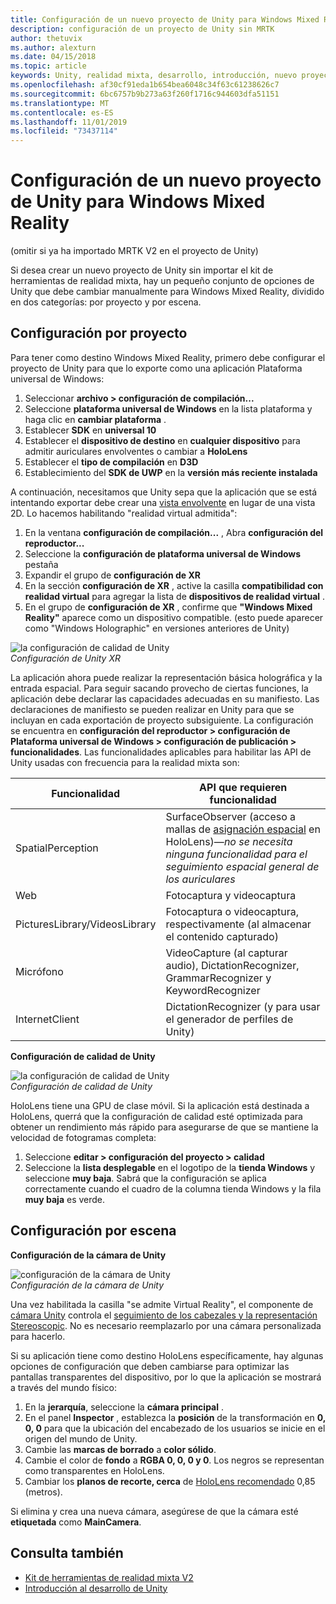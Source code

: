 ```yaml
---
title: Configuración de un nuevo proyecto de Unity para Windows Mixed Reality
description: configuración de un proyecto de Unity sin MRTK
author: thetuvix
ms.author: alexturn
ms.date: 04/15/2018
ms.topic: article
keywords: Unity, realidad mixta, desarrollo, introducción, nuevo proyecto
ms.openlocfilehash: af30cf91eda1b654bea6048c34f63c61238626c7
ms.sourcegitcommit: 6bc6757b9b273a63f260f1716c944603dfa51151
ms.translationtype: MT
ms.contentlocale: es-ES
ms.lasthandoff: 11/01/2019
ms.locfileid: "73437114"
---
```

# <a name="configure-a-new-unity-project-for-windows-mixed-reality"></a>Configuración de un nuevo proyecto de Unity para Windows Mixed Reality 

(omitir si ya ha importado MRTK V2 en el proyecto de Unity)

Si desea crear un nuevo proyecto de Unity sin importar el kit de herramientas de realidad mixta, hay un pequeño conjunto de opciones de Unity que debe cambiar manualmente para Windows Mixed Reality, dividido en dos categorías: por proyecto y por escena.

## <a name="per-project-settings"></a>Configuración por proyecto

Para tener como destino Windows Mixed Reality, primero debe configurar el proyecto de Unity para que lo exporte como una aplicación Plataforma universal de Windows: 
1. Seleccionar **archivo > configuración de compilación...**
2. Seleccione **plataforma universal de Windows** en la lista plataforma y haga clic en **cambiar plataforma** .
3. Establecer **SDK** en **universal 10**
4. Establecer el **dispositivo de destino** en **cualquier dispositivo** para admitir auriculares envolventes o cambiar a **HoloLens**
5. Establecer el **tipo de compilación** en **D3D**
6. Establecimiento del **SDK de UWP** en la **versión más reciente instalada**

A continuación, necesitamos que Unity sepa que la aplicación que se está intentando exportar debe crear una [vista envolvente](app-views.md) en lugar de una vista 2D. Lo hacemos habilitando "realidad virtual admitida":
1. En la ventana **configuración de compilación...** , Abra **configuración del reproductor...**
2. Seleccione la **configuración de plataforma universal de Windows** pestaña
3. Expandir el grupo de **configuración de XR**
4. En la sección **configuración de XR** , active la casilla **compatibilidad con realidad virtual** para agregar la lista de **dispositivos de realidad virtual** .
5. En el grupo de **configuración de XR** , confirme que **"Windows Mixed Reality"** aparece como un dispositivo compatible. (esto puede aparecer como "Windows Holographic" en versiones anteriores de Unity)

![la configuración de calidad de Unity](images/getting-started-unity-quality-settings.jpg)<br>
*Configuración de Unity XR*

La aplicación ahora puede realizar la representación básica holográfica y la entrada espacial. Para seguir sacando provecho de ciertas funciones, la aplicación debe declarar las capacidades adecuadas en su manifiesto. Las declaraciones de manifiesto se pueden realizar en Unity para que se incluyan en cada exportación de proyecto subsiguiente. La configuración se encuentra en **configuración del reproductor > configuración de Plataforma universal de Windows > configuración de publicación > funcionalidades**. Las funcionalidades aplicables para habilitar las API de Unity usadas con frecuencia para la realidad mixta son:

|  Funcionalidad  |  API que requieren funcionalidad | 
|----------|----------|
|  SpatialPerception  |  SurfaceObserver (acceso a mallas de [asignación espacial](spatial-mapping.md) en HoloLens)&mdash;*no se necesita ninguna funcionalidad para el seguimiento espacial general de los auriculares* | 
|  Web  |  Fotocaptura y videocaptura | 
|  PicturesLibrary/VideosLibrary  |  Fotocaptura o videocaptura, respectivamente (al almacenar el contenido capturado) | 
|  Micrófono  |  VideoCapture (al capturar audio), DictationRecognizer, GrammarRecognizer y KeywordRecognizer | 
|  InternetClient  |  DictationRecognizer (y para usar el generador de perfiles de Unity) | 

**Configuración de calidad de Unity**

![la configuración de calidad de Unity](images/getting-started-unity-quality-settings.jpg)<br>
*Configuración de calidad de Unity*

HoloLens tiene una GPU de clase móvil. Si la aplicación está destinada a HoloLens, querrá que la configuración de calidad esté optimizada para obtener un rendimiento más rápido para asegurarse de que se mantiene la velocidad de fotogramas completa:
1. Seleccione **editar > configuración del proyecto > calidad**
2. Seleccione la **lista desplegable** en el logotipo de la **tienda Windows** y seleccione **muy baja**. Sabrá que la configuración se aplica correctamente cuando el cuadro de la columna tienda Windows y la fila **muy baja** es verde.

## <a name="per-scene-settings"></a>Configuración por escena

**Configuración de la cámara de Unity**

![configuración de la cámara de Unity](images/Unitycamerasettings.png)<br>
*Configuración de la cámara de Unity*

Una vez habilitada la casilla "se admite Virtual Reality", el componente de [cámara Unity](camera-in-unity.md) controla el [seguimiento de los cabezales y la representación Stereoscopic](rendering.md). No es necesario reemplazarlo por una cámara personalizada para hacerlo.

Si su aplicación tiene como destino HoloLens específicamente, hay algunas opciones de configuración que deben cambiarse para optimizar las pantallas transparentes del dispositivo, por lo que la aplicación se mostrará a través del mundo físico:
1. En la **jerarquía**, seleccione la **cámara principal** .
2. En el panel **Inspector** , establezca la **posición** de la transformación en **0, 0, 0** para que la ubicación del encabezado de los usuarios se inicie en el origen del mundo de Unity.
3. Cambie las **marcas de borrado** a **color sólido**.
4. Cambie el color de **fondo** a **RGBA 0, 0, 0 y 0**. Los negros se representan como transparentes en HoloLens.
5. Cambiar los **planos de recorte, cerca** de [HoloLens recomendado](camera-in-unity.md#clip-planes) 0,85 (metros).

Si elimina y crea una nueva cámara, asegúrese de que la cámara esté **etiquetada** como **MainCamera**.


## <a name="see-also"></a>Consulta también
* [Kit de herramientas de realidad mixta V2](mrtk-getting-started.md)
* [Introducción al desarrollo de Unity](unity-development-overview.md)
